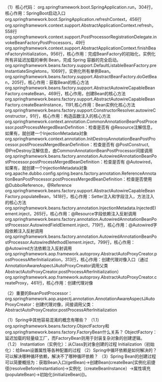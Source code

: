 （1）核心代码：
    org.springframework.boot.SpringApplication.run，304行，核心作用：SpringBoot启动入口
    org.springframework.boot.SpringApplication.refreshContext，456行
    org.springframework.context.support.AbstractApplicationContext.refresh，558行
    org.springframework.context.support.PostProcessorRegistrationDelegate.invokeBeanFactoryPostProcessors，49行
    org.springframework.context.support.AbstractApplicationContext.finishBeanFactoryInitialization，956行，核心作用：完成BeanFactory的初始化，实例化所有非延迟加载的单例 Bean，完成 Spring 容器的完全启动。
    org.springframework.beans.factory.support.DefaultListableBeanFactory.preInstantiateSingletons，1069行，实例化所有单例Bean。
    org.springframework.beans.factory.support.AbstractBeanFactory.doGetBean，205行，核心作用：获取Bean的核心方法
    org.springframework.beans.factory.support.AbstractAutowireCapableBeanFactory.createBean，469行，核心作用，创建Bean的核心方法
    org.springframework.beans.factory.support.AbstractAutowireCapableBeanFactory.createBeanInstance，1191,核心作用：Bean实例化核心方法
    org.springframework.beans.factory.support.ConstructorResolver.autowireConstructor，91行，核心作用：构造函数注入的核心方法
    org.springframework.context.annotation.CommonAnnotationBeanPostProcessor.postProcessMergedBeanDefinition：检查是否有 @Resource注解信息，如果有，就创建一个InjectionMetadata对象
    org.springframework.context.annotation.InitDestroyAnnotationBeanPostProcessor.postProcessMergedBeanDefinition：检查是否有 @PostConstruct, @PreDestroy注解信息，由CommonAnnotationBeanPostProcessor间接调用
    org.springframework.beans.factory.annotation.AutowiredAnnotationBeanPostProcessor.postProcessMergedBeanDefinition：检查是否有 @Autowired，如果有，就创建一个InjectionMetadata对象
    org.apache.dubbo.config.spring.beans.factory.annotation.ReferenceAnnotationBeanPostProcessor.postProcessMergedBeanDefinition：检查是否使用@DubboReference，@Reference
    org.springframework.beans.factory.support.AbstractAutowireCapableBeanFactory.populateBean，1418行，核心作用：Setter注入和字段注入，方法注入的核心方法
    org.springframework.beans.factory.annotation.InjectionMetadata.InjectedElement.inject，265行，核心作用：@Resource字段依赖注入反射调用
    org.springframework.beans.factory.annotation.AutowiredAnnotationBeanPostProcessor.AutowiredFieldElement.inject，719行，核心作用：@Autowired字段依赖注入反射调用
    org.springframework.beans.factory.annotation.AutowiredAnnotationBeanPostProcessor.AutowiredMethodElement.inject，799行，核心作用：@Autowired方法依赖注入反射调用
    org.springframework.aop.framework.autoproxy.AbstractAutoProxyCreator.postProcessAfterInitialization，313行，核心作用：创建代理对像入口（通过AnnotationAwareAspectJAutoProxyCreator调用父类AbstractAutoProxyCreator.postProcessAfterInitialization）
    org.springframework.aop.framework.autoproxy.AbstractAutoProxyCreator.createProxy，461行，核心作用：创建代理对像

（2）重要的BeanPostProcessor：
    org.springframework.aop.aspectj.annotation.AnnotationAwareAspectJAutoProxyCreator：创建代理对像，间接调用父类：AbstractAutoProxyCreator.postProcessAfterInitialization
    


    



（1）Spring中其他容易混淆的概念有哪些？
（1.1）org.springframework.beans.factory.ObjectFactory和org.springframework.beans.factory.FactoryBean什么关系？
ObjectFactory：延迟加载的轻量级工厂，而FactoryBean则用于封装复杂对象的创建逻辑。
（1.2）
Instantiation（实例化）：从Class到对象创建的过程
Initialization（初始化）：给Bean设置属性等各种配置的过程
（2）Spring中循环依赖是如何解决的？可以解决哪种循环依赖，解决不了哪种循环依赖？
（3）Spring Bean的创建过程可以简要概括为：获取Bean入口(getBean)->创建Bean(createBean[实例化前捷径(resolveBeforeInstantiation)->实例化（createBeanInstance）->属性填充(populateBean)->初始化(initializeBean)])。
